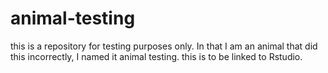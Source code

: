 # animal-testing

this is a repository for testing purposes only. In that I am an animal that did this incorrectly, I named it animal testing.
this is to be linked to Rstudio. 
